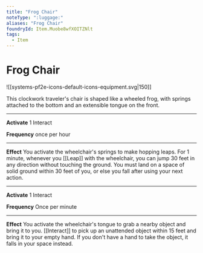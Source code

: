 ```yaml
---
title: "Frog Chair"
noteType: ":luggage:"
aliases: "Frog Chair"
foundryId: Item.Muobe8wfXOITZNlt
tags:
  - Item
---
```


# Frog Chair
![[systems-pf2e-icons-default-icons-equipment.svg|150]]

This clockwork traveler's chair is shaped like a wheeled frog, with springs attached to the bottom and an extensible tongue on the front.

* * *

**Activate** 1 Interact

**Frequency** once per hour

* * *

**Effect** You activate the wheelchair's springs to make hopping leaps. For 1 minute, whenever you [[Leap]] with the wheelchair, you can jump 30 feet in any direction without touching the ground. You must land on a space of solid ground within 30 feet of you, or else you fall after using your next action.

* * *

**Activate** 1 Interact

**Frequency** Once per minute

* * *

**Effect** You activate the wheelchair's tongue to grab a nearby object and bring it to you. [[Interact]] to pick up an unattended object within 15 feet and bring it to your empty hand. If you don't have a hand to take the object, it falls in your space instead.
